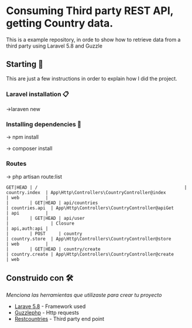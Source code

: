 # Consuming Third party REST API, getting Country data.

This is a example repository, in orde to show how to retrieve data from a third party using Laravel 5.8 and Guzzle
## Starting 🚀

This are just a few instructions in order to explain how I did the project.



### Laravel installation 📋

->laraven new <project name>


### Installing dependencies 🔧

-> npm install

-> composer install

### Routes

-> php artisan route:list

```
GET|HEAD | /                                                        | country.index  | App\Http\Controllers\CountryController@index                      | web          |
|        | GET|HEAD | api/countries                                            | countries.api  | App\Http\Controllers\CountryController@apiGet                     | api          |
|        | GET|HEAD | api/user                                                 |                | Closure                                                           | api,auth:api |
|        | POST     | country                                                  | country.store  | App\Http\Controllers\CountryController@store                      | web          |
|        | GET|HEAD | country/create                                           | country.create | App\Http\Controllers\CountryController@create                     | web  

```

## Construido con 🛠️

_Menciona las herramientas que utilizaste para crear tu proyecto_

* [Larave 5.8](https://laravel.com/docs/5.8/) - Framework used
* [Guzzlephp](http://docs.guzzlephp.org/en/stable/) - Http requests
* [Restcountries](https://restcountries.eu/t) - Third party end point
